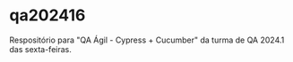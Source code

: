 # qa202416
Respositório para "QA Ágil - Cypress + Cucumber" da turma de QA 2024.1 das sexta-feiras.
